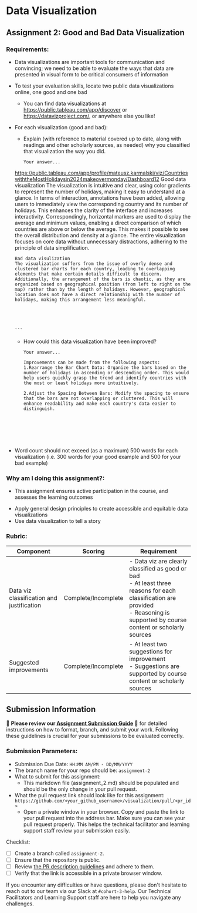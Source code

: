 # Data Visualization

## Assignment 2: Good and Bad Data Visualization

### Requirements:

- Data visualizations are important tools for communication and convincing; we need to be able to evaluate the ways that data are presented in visual form to be critical consumers of information 
- To test your evaluation skills, locate two public data visualizations online, one good and one bad  
    - You can find data visualizations at https://public.tableau.com/app/discover or https://datavizproject.com/, or anywhere else you like! 
- For each visualization (good and bad):  
    - Explain (with reference to material covered up to date, along with readings and other scholarly sources, as needed) why you classified that visualization the way you did.
      ```
      Your answer...
     https://public.tableau.com/app/profile/mateusz.karmalski/viz/CountrieswiththeMostHolidaysin2024makeovermonday/Dashboard12
     Good data visualization 
      The visualization is intuitive and clear, using color gradients to represent the number of holidays, making it easy to understand at a glance. In terms of interaction, annotations have been added, allowing users to immediately view the corresponding country and its number of holidays. This enhances the clarity of the interface and increases interactivity. Correspondingly, horizontal markers are used to display the average and minimum values, enabling a direct comparison of which countries are above or below the average. This makes it possible to see the overall distribution and density at a glance. The entire visualization focuses on core data without unnecessary distractions, adhering to the principle of data simplification.
      
      Bad data visulization 
      The visualization suffers from the issue of overly dense and clustered bar charts for each country, leading to overlapping elements that make certain details difficult to discern. Additionally, the arrangement of the bars is chaotic, as they are organized based on geographical position (from left to right on the map) rather than by the length of holidays. However, geographical location does not have a direct relationship with the number of holidays, making this arrangement less meaningful.





      ```
    - How could this data visualization have been improved?  
      ```
      Your answer...

      Improvements can be made from the following aspects:
      1.Rearrange the Bar Chart Data: Organize the bars based on the number of holidays in ascending or descending order. This would help users quickly grasp the trend and identify countries with the most or least holidays more intuitively.
      
      2.Adjust the Spacing Between Bars: Modify the spacing to ensure that the bars are not overlapping or cluttered. This will enhance readability and make each country's data easier to distinguish.
      





      
      ```
- Word count should not exceed (as a maximum) 500 words for each visualization (i.e. 
300 words for your good example and 500 for your bad example)

### Why am I doing this assignment?:

- This assignment ensures active participation in the course, and assesses the learning outcomes
* Apply general design principles to create accessible and equitable data visualizations
* Use data visualization to tell a story

### Rubric:

| Component               | Scoring   | Requirement                                                 |
|-------------------------|-----------|-------------------------------------------------------------|
| Data viz classification and justification | Complete/Incomplete | - Data viz are clearly classified as good or bad<br />- At least three reasons for each classification are provided<br />- Reasoning is supported by course content or scholarly sources |
| Suggested improvements  | Complete/Incomplete | - At least two suggestions for improvement<br />- Suggestions are supported by course content or scholarly sources |

## Submission Information

🚨 **Please review our [Assignment Submission Guide](https://github.com/UofT-DSI/onboarding/blob/main/onboarding_documents/submissions.md)** 🚨 for detailed instructions on how to format, branch, and submit your work. Following these guidelines is crucial for your submissions to be evaluated correctly.

### Submission Parameters:
* Submission Due Date: `HH:MM AM/PM - DD/MM/YYYY`
* The branch name for your repo should be: `assignment-2`
* What to submit for this assignment:
    * This markdown file (assignment_2.md) should be populated and should be the only change in your pull request.
* What the pull request link should look like for this assignment: `https://github.com/<your_github_username>/visualization/pull/<pr_id>`
    * Open a private window in your browser. Copy and paste the link to your pull request into the address bar. Make sure you can see your pull request properly. This helps the technical facilitator and learning support staff review your submission easily.

Checklist:
- [ ] Create a branch called `assignment-2`.
- [ ] Ensure that the repository is public.
- [ ] Review [the PR description guidelines](https://github.com/UofT-DSI/onboarding/blob/main/onboarding_documents/submissions.md#guidelines-for-pull-request-descriptions) and adhere to them.
- [ ] Verify that the link is accessible in a private browser window.

If you encounter any difficulties or have questions, please don't hesitate to reach out to our team via our Slack at `#cohort-3-help`. Our Technical Facilitators and Learning Support staff are here to help you navigate any challenges.
